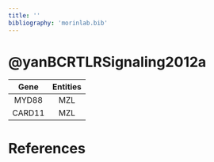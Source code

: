 ```yaml
---
title: ''
bibliography: 'morinlab.bib'
---
```


# @yanBCRTLRSignaling2012a
|Gene|Entities|
|:-:|:-:|
|MYD88|MZL|
|CARD11|MZL|

# References

